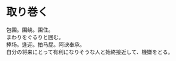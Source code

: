 # 取り巻く

<div class="vocab-term">
<div class="vocab-term-title">包围。围绕。围住。</div>
<div class="vocab-term-content">
まわりをぐるりと囲む。
</div>
</div>

<div class="vocab-term">
<div class="vocab-term-title">捧场。逢迎。拍马屁。阿谀奉承。</div>
<div class="vocab-term-content">
自分の将来にとって有利になりそうな人と始終接近して、機嫌をとる。
</div>
</div>